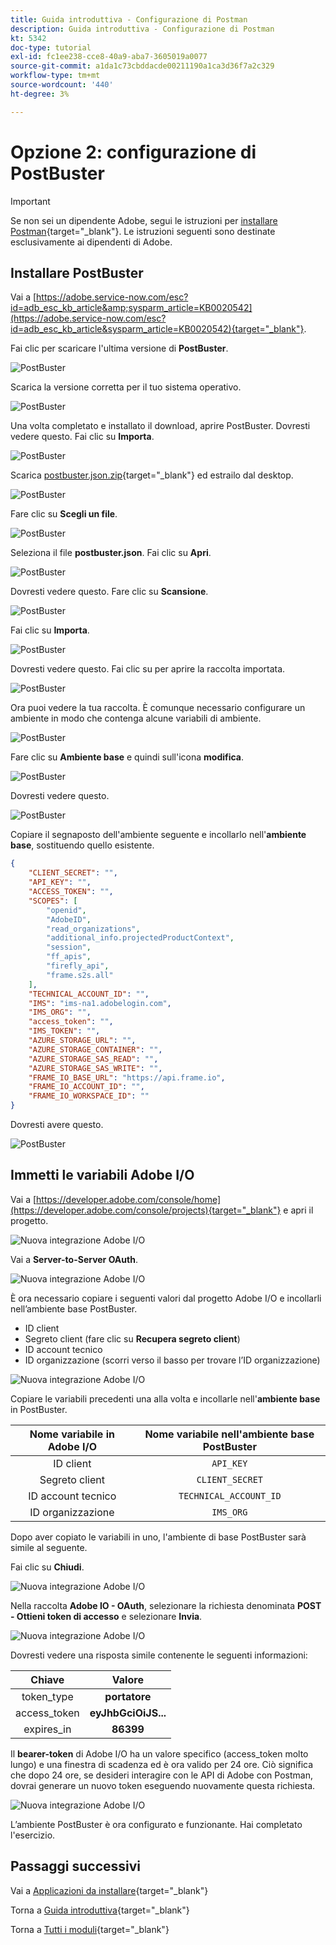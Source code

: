 ```yaml
---
title: Guida introduttiva - Configurazione di Postman
description: Guida introduttiva - Configurazione di Postman
kt: 5342
doc-type: tutorial
exl-id: fc1ee238-cce8-40a9-aba7-3605019a0077
source-git-commit: a1da1c73cbddacde00211190a1ca3d36f7a2c329
workflow-type: tm+mt
source-wordcount: '440'
ht-degree: 3%

---
```


# Opzione 2: configurazione di PostBuster

>[!IMPORTANT]
>
>Se non sei un dipendente Adobe, segui le istruzioni per [installare Postman](./ex7.md){target="_blank"}. Le istruzioni seguenti sono destinate esclusivamente ai dipendenti di Adobe.

## Installare PostBuster

Vai a [https://adobe.service-now.com/esc?id=adb_esc_kb_article&amp;sysparm_article=KB0020542](https://adobe.service-now.com/esc?id=adb_esc_kb_article&sysparm_article=KB0020542){target="_blank"}.

Fai clic per scaricare l&#39;ultima versione di **PostBuster**.

![PostBuster](./images/pb1.png)

Scarica la versione corretta per il tuo sistema operativo.

![PostBuster](./images/pb2.png)

Una volta completato e installato il download, aprire PostBuster. Dovresti vedere questo. Fai clic su **Importa**.

![PostBuster](./images/pb3.png)

Scarica [postbuster.json.zip](./../../../assets/postman/postbuster.json.zip){target="_blank"} ed estrailo dal desktop.

![PostBuster](./images/pbpb.png)

Fare clic su **Scegli un file**.

![PostBuster](./images/pb4.png)

Seleziona il file **postbuster.json**. Fai clic su **Apri**.

![PostBuster](./images/pb5.png)

Dovresti vedere questo. Fare clic su **Scansione**.

![PostBuster](./images/pb6.png)

Fai clic su **Importa**.

![PostBuster](./images/pb7.png)

Dovresti vedere questo. Fai clic su per aprire la raccolta importata.

![PostBuster](./images/pb8.png)

Ora puoi vedere la tua raccolta. È comunque necessario configurare un ambiente in modo che contenga alcune variabili di ambiente.

![PostBuster](./images/pb9.png)

Fare clic su **Ambiente base** e quindi sull&#39;icona **modifica**.

![PostBuster](./images/pb10.png)

Dovresti vedere questo.

![PostBuster](./images/pb11.png)

Copiare il segnaposto dell&#39;ambiente seguente e incollarlo nell&#39;**ambiente base**, sostituendo quello esistente.

```json
{
	"CLIENT_SECRET": "",
	"API_KEY": "",
	"ACCESS_TOKEN": "",
	"SCOPES": [
		"openid",
		"AdobeID",
		"read_organizations", 
		"additional_info.projectedProductContext", 
		"session",
		"ff_apis",
		"firefly_api",
		"frame.s2s.all"
	],
	"TECHNICAL_ACCOUNT_ID": "",
	"IMS": "ims-na1.adobelogin.com",
	"IMS_ORG": "",
	"access_token": "",
	"IMS_TOKEN": "",
	"AZURE_STORAGE_URL": "",
	"AZURE_STORAGE_CONTAINER": "",
	"AZURE_STORAGE_SAS_READ": "",
	"AZURE_STORAGE_SAS_WRITE": "",
	"FRAME_IO_BASE_URL": "https://api.frame.io",
	"FRAME_IO_ACCOUNT_ID": "",
	"FRAME_IO_WORKSPACE_ID": ""
}
```

Dovresti avere questo.

![PostBuster](./images/pb12.png)

## Immetti le variabili Adobe I/O

Vai a [https://developer.adobe.com/console/home](https://developer.adobe.com/console/projects){target="_blank"} e apri il progetto.

![Nuova integrazione Adobe I/O](./images/iopr.png)

Vai a **Server-to-Server OAuth**.

![Nuova integrazione Adobe I/O](./images/iopbvar1.png)

È ora necessario copiare i seguenti valori dal progetto Adobe I/O e incollarli nell’ambiente base PostBuster.

- ID client
- Segreto client (fare clic su **Recupera segreto client**)
- ID account tecnico
- ID organizzazione (scorri verso il basso per trovare l’ID organizzazione)

![Nuova integrazione Adobe I/O](./images/iopbvar2.png)

Copiare le variabili precedenti una alla volta e incollarle nell&#39;**ambiente base** in PostBuster.

| Nome variabile in Adobe I/O | Nome variabile nell&#39;ambiente base PostBuster |
|:-------------:| :---------------:| 
| ID client | `API_KEY` |
| Segreto client | `CLIENT_SECRET` |
| ID account tecnico | `TECHNICAL_ACCOUNT_ID` |
| ID organizzazione | `IMS_ORG` |

Dopo aver copiato le variabili in uno, l&#39;ambiente di base PostBuster sarà simile al seguente.

Fai clic su **Chiudi**.

![Nuova integrazione Adobe I/O](./images/iopbvar3.png)

Nella raccolta **Adobe IO - OAuth**, selezionare la richiesta denominata **POST - Ottieni token di accesso** e selezionare **Invia**.

![Nuova integrazione Adobe I/O](./images/iopbvar3a.png)

Dovresti vedere una risposta simile contenente le seguenti informazioni:

| Chiave | Valore |
|:-------------:| :---------------:| 
| token_type | **portatore** |
| access_token | **eyJhbGciOiJS...** |
| expires_in | **86399** |

Il **bearer-token** di Adobe I/O ha un valore specifico (access_token molto lungo) e una finestra di scadenza ed è ora valido per 24 ore. Ciò significa che dopo 24 ore, se desideri interagire con le API di Adobe con Postman, dovrai generare un nuovo token eseguendo nuovamente questa richiesta.

![Nuova integrazione Adobe I/O](./images/iopbvar4.png)

L’ambiente PostBuster è ora configurato e funzionante. Hai completato l&#39;esercizio.

## Passaggi successivi

Vai a [Applicazioni da installare](./ex9.md){target="_blank"}

Torna a [Guida introduttiva](./getting-started.md){target="_blank"}

Torna a [Tutti i moduli](./../../../overview.md){target="_blank"}
